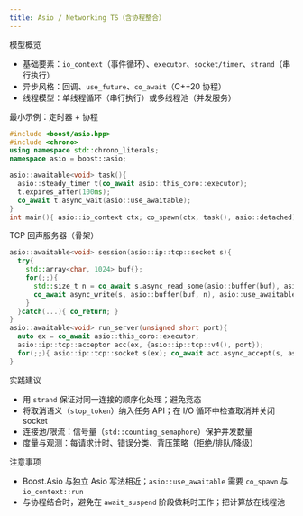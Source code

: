 ```yaml
---
title: Asio / Networking TS（含协程整合）
---
```


模型概览
- 基础要素：`io_context`（事件循环）、`executor`、`socket/timer`、`strand`（串行执行）
- 异步风格：回调、`use_future`、`co_await`（C++20 协程）
- 线程模型：单线程循环（串行执行）或多线程池（并发服务）

最小示例：定时器 + 协程
```cpp
#include <boost/asio.hpp>
#include <chrono>
using namespace std::chrono_literals;
namespace asio = boost::asio;

asio::awaitable<void> task(){
  asio::steady_timer t(co_await asio::this_coro::executor);
  t.expires_after(100ms);
  co_await t.async_wait(asio::use_awaitable);
}
int main(){ asio::io_context ctx; co_spawn(ctx, task(), asio::detached); ctx.run(); }
```

TCP 回声服务器（骨架）
```cpp
asio::awaitable<void> session(asio::ip::tcp::socket s){
  try{
    std::array<char, 1024> buf{};
    for(;;){
      std::size_t n = co_await s.async_read_some(asio::buffer(buf), asio::use_awaitable);
      co_await async_write(s, asio::buffer(buf, n), asio::use_awaitable);
    }
  }catch(...){ co_return; }
}
asio::awaitable<void> run_server(unsigned short port){
  auto ex = co_await asio::this_coro::executor;
  asio::ip::tcp::acceptor acc(ex, {asio::ip::tcp::v4(), port});
  for(;;){ asio::ip::tcp::socket s(ex); co_await acc.async_accept(s, asio::use_awaitable); co_spawn(ex, session(std::move(s)), asio::detached); }
}
```

实践建议
- 用 `strand` 保证对同一连接的顺序化处理；避免竞态
- 将取消语义（`stop_token`）纳入任务 API；在 I/O 循环中检查取消并关闭 socket
- 连接池/限流：信号量（`std::counting_semaphore`）保护并发数量
- 度量与观测：每请求计时、错误分类、背压策略（拒绝/排队/降级）

注意事项
- Boost.Asio 与独立 Asio 写法相近；`asio::use_awaitable` 需要 `co_spawn` 与 `io_context::run`
- 与协程结合时，避免在 `await_suspend` 阶段做耗时工作；把计算放在线程池

